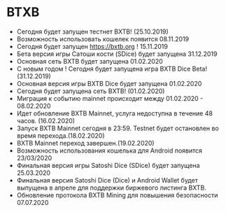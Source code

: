 # BTXB

- Сегодня будет запущен тестнет BXTB! (25.10.2019)
- Возможность использовать кошелек появится 08.11.2019
- Сегодня будет запущен https://bxtb.org ! 15.11.2019
- Бета версия игры Сатоши кости (SDice) будет запущена 31.12.2019
- Основная сеть BXTB будет запущена 01.02.2020
- С новым годом ! Сегодня будет запущена игра BXTB Dice Beta! (31.12.2019)
- Основная версия игры BXTB Dice будет запущена 01.02.2020
- Сегодня будет запущена сеть BXTB! (01.02.2020)
- Миграция к событию mainnet происходит между 01.02.2020 - 08.02.2020
- Идет обновление BXTB Mainnet, услуга недоступна в течение 48 часов. (16.02.2020)
- Запуск BXTB Mainnet сегодня в 23:59. Testnet будет остановлен во время перехода.(18.02.2020)
- BXTB Mainnet переход завершен.(19.02.2020)
- Возможность использования кошелька для Android появится 23/03/2020
- Финальная версия игры Satoshi Dice (SDice) будет запущена 25.03.2020
- Финальная версия Satoshi Dice (Dice) и Android Wallet будет выпущена в апреле для поддержки биржевого листинга BXTB.
- Обновление протокола BXTB Mining для повышения безопасности 07.07.2020
